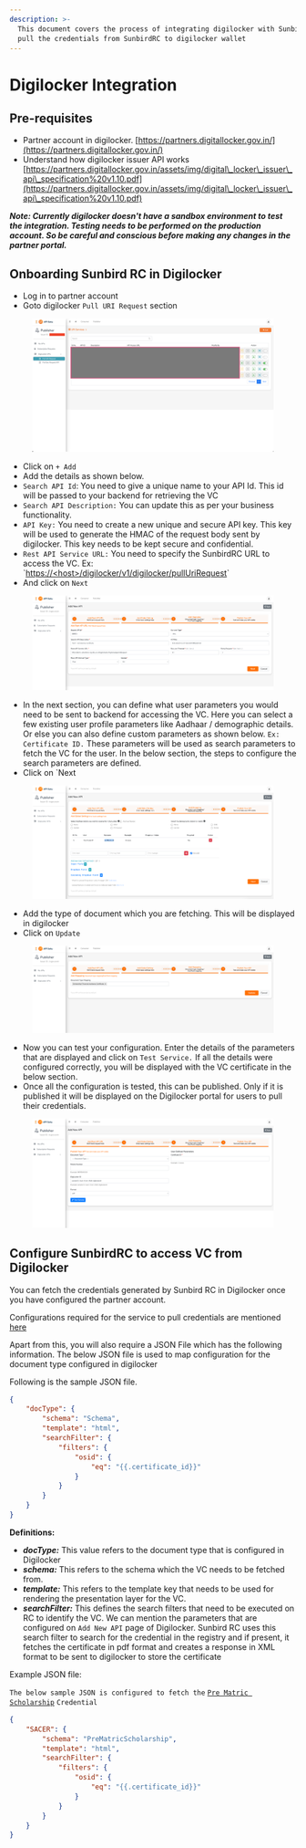 ```yaml
---
description: >-
  This document covers the process of integrating digilocker with SunbirdRC, to
  pull the credentials from SunbirdRC to digilocker wallet
---
```


# Digilocker Integration

## Pre-requisites

* Partner account in digilocker. [https://partners.digitallocker.gov.in/](https://partners.digitallocker.gov.in/)
* Understand how digilocker issuer API works [https://partners.digitallocker.gov.in/assets/img/digital\_locker\_issuer\_api\_specification%20v1.10.pdf](https://partners.digitallocker.gov.in/assets/img/digital\_locker\_issuer\_api\_specification%20v1.10.pdf)

_**Note: Currently digilocker doesn't have a sandbox environment to test the integration. Testing needs to be performed on the production account. So be careful and conscious before making any changes in the partner portal.**_

## Onboarding Sunbird RC in Digilocker

* Log in to partner account
* Goto digilocker `Pull URI Request` section

<figure><img src="../.gitbook/assets/Screenshot 2023-05-25 at 5.35.55 PM.png" alt=""><figcaption></figcaption></figure>

* Click on `+ Add`
* Add the details as shown below.
* `Search API Id`: You need to give a unique name to your API Id. This id will be passed to your backend for retrieving the VC
* `Search API Description:` You can update this as per your business functionality.
* `API Key:` You need to create a new unique and secure API key. This key will be used to generate the HMAC of the request body sent by digilocker. This key needs to be kept secure and confidential.
* `Rest API Service URL:` You need to specify the SunbirdRC URL to access the VC. Ex: \`[https://\<host>/digilocker/v1/digilocker/pullUriRequest](broken-reference/)\`
* And click on `Next`

<figure><img src="../.gitbook/assets/image3.png" alt=""><figcaption></figcaption></figure>

* In the next section, you can define what user parameters you would need to be sent to backend for accessing the VC. Here you can select a few existing user profile parameters like Aadhaar / demographic details. Or else you can also define custom parameters as shown below. `Ex: Certificate ID.` These parameters will be used as search parameters to fetch the VC for the user. In the below section, the steps to configure the search parameters are defined.
* Click on \`Next

<figure><img src="../.gitbook/assets/image20.png" alt=""><figcaption></figcaption></figure>

* Add the type of document which you are fetching. This will be displayed in digilocker
* Click on `Update`

<figure><img src="../.gitbook/assets/image8.png" alt=""><figcaption></figcaption></figure>

* Now you can test your configuration. Enter the details of the parameters that are displayed and click on `Test Service.` If all the details were configured correctly, you will be displayed with the VC certificate in the below section.
* Once all the configuration is tested, this can be published. Only if it is published it will be displayed on the Digilocker portal for users to pull their credentials.

<figure><img src="../.gitbook/assets/image10 (1).png" alt=""><figcaption></figcaption></figure>

## Configure SunbirdRC to access VC from Digilocker

You can fetch the credentials generated by Sunbird RC in Digilocker once you have configured the partner account.

Configurations required for the service to pull credentials are mentioned [here](configuration.md#digilocker-certificate-api)

Apart from this, you will also require a JSON File which has the following information. The below JSON file is used to map configuration for the document type configured in digilocker

Following is the sample JSON file.

```json
{
    "docType": {
        "schema": "Schema",
        "template": "html",
        "searchFilter": {
            "filters": {
                "osid": {
                    "eq": "{{.certificate_id}}"
                }
            }
        }
    }
}
```

**Definitions:**

* _**docType:**_ This value refers to the document type that is configured in Digilocker
* _**schema:**_ This refers to the schema which the VC needs to be fetched from.
* _**template:**_ This refers to the template key that needs to be used for rendering the presentation layer for the VC.
* _**searchFilter:**_ This defines the search filters that need to be executed on RC to identify the VC. We can mention the parameters that are configured on `Add New API` page of Digilocker. Sunbird RC uses this search filter to search for the credential in the registry and if present, it fetches the certificate in pdf format and creates a response in XML format to be sent to digilocker to store the certificate

Example JSON file:

`The below sample JSON is configured to fetch the` [`Pre Matric Scholarship`](https://github.com/Sunbird-RC/demo-education-registry/blob/federated\_edu\_registry/sample\_schemas/PreMatricScholarship.json) `Credential`

```json
{
    "SACER": {
        "schema": "PreMatricScholarship",
        "template": "html",
        "searchFilter": {
            "filters": {
                "osid": {
                    "eq": "{{.certificate_id}}"
                }
            }
        }
    }
}
```
